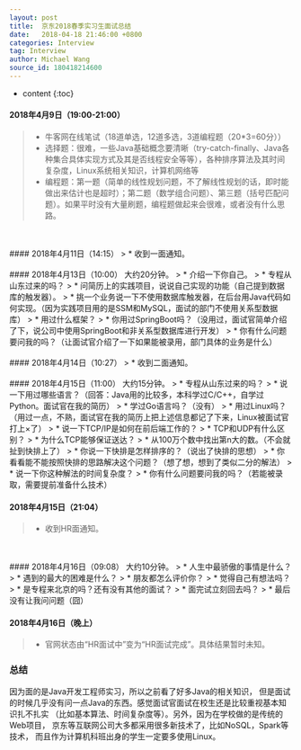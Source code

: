 ```yaml
---
layout: post
title:  京东2018春季实习生面试总结
date:   2018-04-18 21:46:00 +0800
categories: Interview
tag: Interview
author: Michael Wang
source_id: 180418214600
---
```


* content
{:toc}
#### 2018年4月9日（19:00-21:00）
> * 牛客网在线笔试（18道单选，12道多选，3道编程题（20*3=60分））
> * 选择题：很难，一些Java基础概念要清晰（try-catch-finally、Java各种集合具体实现方式及其是否线程安全等等），各种排序算法及其时间复杂度，Linux系统相关知识，计算机网络等
> * 编程题：第一题（简单的线性规划问题，不了解线性规划的话，即时能做出来估计也是超时）；第二题（数学组合问题）、第三题（括号匹配问题）。如果平时没有大量刷题，编程题做起来会很难，或者没有什么思路。
</br>
</br>
#### 2018年4月11日（14:15）
> * 收到一面通知。
</br>
</br>
#### 2018年4月13日（10:00）
大约20分钟。
> * 介绍一下你自己。
> * 专程从山东过来的吗？
> * 问简历上的实践项目，说说自己实现的功能（自己提到数据库的触发器）。
> * 挑一个业务说一下不使用数据库触发器，在后台用Java代码如何实现。（因为实践项目用的是SSM和MySQL，面试的部门不使用关系型数据库）
> * 用过什么框架？
> * 你用过SpringBoot吗？（没用过，面试官简单介绍了下，说公司中使用SpringBoot和非关系型数据库进行开发）
> * 你有什么问题要问我的吗？（让面试官介绍了一下如果能被录用，部门具体的业务是什么）
</br>
</br>
#### 2018年4月14日（10:27）
> * 收到二面通知。
</br>
</br>
#### 2018年4月15日（11:00）
大约15分钟。
> * 专程从山东过来的吗？
> * 说一下用过哪些语言？（回答：Java用的比较多，本科学过C/C++，自学过Python。面试官在我的简历）
> * 学过Go语言吗？（没有）
> * 用过Linux吗？（用过一点，不熟，面试官在我的简历上把上述信息都记了下来，Linux被面试官打上×了）
> * 说一下TCP/IP是如何在前后端工作的？
> * TCP和UDP有什么区别？
> * 为什么TCP能够保证送达？
> * 从100万个数中找出第n大的数。（不会就扯到快排上了）
> * 你说一下快排是怎样排序的？（说出了快排的思想）
> * 你看看能不能按照快排的思路解决这个问题？（想了想，想到了类似二分的解法）
> * 说一下你这种解法的时间复杂度？
> * 你有什么问题要问我的吗？（若能被录取，需要提前准备什么技术）

#### 2018年4月15日（21:04）
> * 收到HR面通知。
</br>
</br>
#### 2018年4月16日（09:08）
大约10分钟。
> * 人生中最骄傲的事情是什么？
> * 遇到的最大的困难是什么？
> * 朋友都怎么评价你？
> * 觉得自己有想法吗？
> * 是专程来北京的吗？还有没有其他的面试？
> * 面完试立刻回去吗？
> * 最后没有让我问问题（囧）

#### 2018年4月16日（晚上）
> * 官网状态由“HR面试中”变为“HR面试完成”。具体结果暂时未知。

### 总结
因为面的是Java开发工程师实习，所以之前看了好多Java的相关知识，
但是面试的时候几乎没有问一点Java的东西。感觉面试官面试在校生还是比较重视基本知识扎不扎实
（比如基本算法、时间复杂度等）。另外，因为在学校做的是传统的Web项目，
京东等互联网公司大多都采用很多新技术了，比如NoSQL，Spark等技术，
而且作为计算机科班出身的学生一定要多使用Linux。